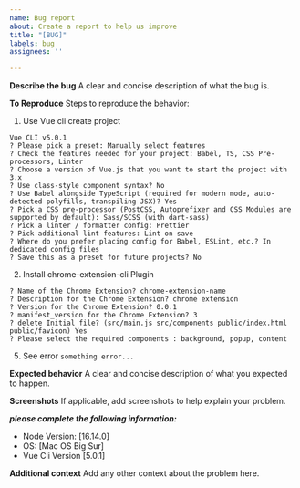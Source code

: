 ```yaml
---
name: Bug report
about: Create a report to help us improve
title: "[BUG]"
labels: bug
assignees: ''

---
```


**Describe the bug**
A clear and concise description of what the bug is.

**To Reproduce**
Steps to reproduce the behavior:

1. Use Vue cli create project 
```
Vue CLI v5.0.1
? Please pick a preset: Manually select features
? Check the features needed for your project: Babel, TS, CSS Pre-processors, Linter
? Choose a version of Vue.js that you want to start the project with 3.x
? Use class-style component syntax? No
? Use Babel alongside TypeScript (required for modern mode, auto-detected polyfills, transpiling JSX)? Yes
? Pick a CSS pre-processor (PostCSS, Autoprefixer and CSS Modules are supported by default): Sass/SCSS (with dart-sass)
? Pick a linter / formatter config: Prettier
? Pick additional lint features: Lint on save
? Where do you prefer placing config for Babel, ESLint, etc.? In dedicated config files
? Save this as a preset for future projects? No
```

2. Install chrome-extension-cli Plugin 
```
? Name of the Chrome Extension? chrome-extension-name
? Description for the Chrome Extension? chrome extension
? Version for the Chrome Extension? 0.0.1
? manifest_version for the Chrome Extension? 3
? delete Initial file? (src/main.js src/components public/index.html public/favicon) Yes
? Please select the required components : background, popup, content
```
5. See error ```something error...```

**Expected behavior**
A clear and concise description of what you expected to happen.

**Screenshots**
If applicable, add screenshots to help explain your problem.


***please complete the following information:***
 - Node Version: [16.14.0]
 - OS: [Mac OS Big Sur]
 - Vue Cli Version [5.0.1]

**Additional context**
Add any other context about the problem here.

